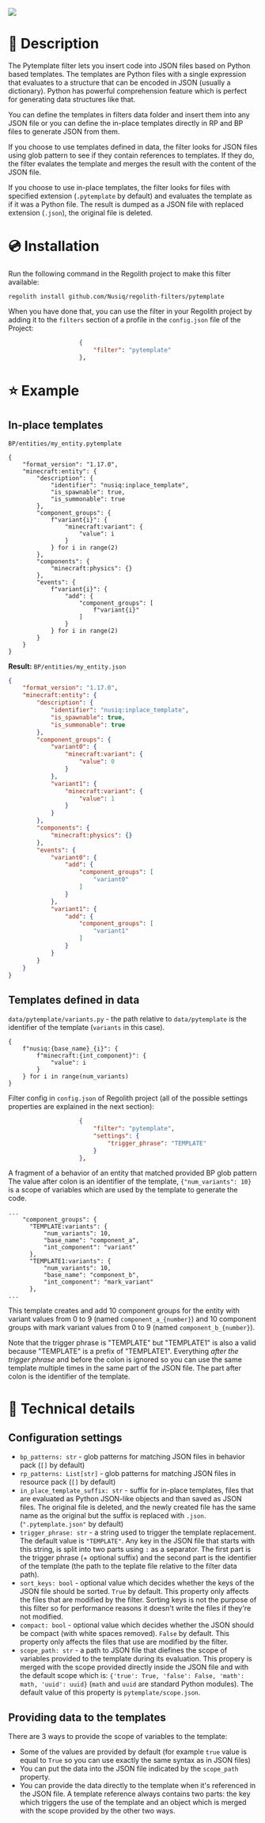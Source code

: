 ![](../.resources/pytemplate-title.svg)

# 📝 Description
The Pytemplate filter lets you insert code into JSON files based on Python
based templates. The templates are Python files with a single expression that
evaluates to a structure that can be encoded in JSON (usually a dictionary).
Python has powerful comprehension feature which is perfect for generating
data structures like that.

You can define the templates in filters data folder and insert them into any
JSON file or you can define the in-place templates directly in RP and BP files
to generate JSON from them.

If you choose to use templates defined in data, the filter looks for JSON files
using glob pattern to see if they contain references to templates. If they do,
the filter evalates the template and merges the result with the content of the
JSON file.

If you choose to use in-place templates, the filter looks for files with
specified extension (`.pytemplate` by default) and evaluates the template as
if it was a Python file. The result is dumped as a JSON file with replaced
extension (`.json`), the original file is deleted.

# 💿 Installation
Run the following command in the Regolith project to make this filter
available:
```
regolith install github.com/Nusiq/regolith-filters/pytemplate
```
When you have done that, you can use the filter in your Regolith project by
adding it to the `filters` section of a profile in the `config.json` file of
the Project:
```json
                    {
                        "filter": "pytemplate"
                    },
```

# ⭐ Example

## In-place templates
`BP/entities/my_entity.pytemplate`
```Py
{
    "format_version": "1.17.0",
    "minecraft:entity": {
        "description": {
            "identifier": "nusiq:inplace_template",
            "is_spawnable": true,
            "is_summonable": true
        },
        "component_groups": {
            f"variant{i}": {
                "minecraft:variant": {
                    "value": i
                }
            } for i in range(2)
        },
        "components": {
            "minecraft:physics": {}
        },
        "events": {
            f"variant{i}": {
                "add": {
                    "component_groups": [
                        f"variant{i}"
                    ]
                }
            } for i in range(2)
        }
    }
}
```

**Result:** `BP/entities/my_entity.json`
```json
{
    "format_version": "1.17.0",
    "minecraft:entity": {
        "description": {
            "identifier": "nusiq:inplace_template",
            "is_spawnable": true,
            "is_summonable": true
        },
        "component_groups": {
            "variant0": {
                "minecraft:variant": {
                    "value": 0
                }
            },
            "variant1": {
                "minecraft:variant": {
                    "value": 1
                }
            }
        },
        "components": {
            "minecraft:physics": {}
        },
        "events": {
            "variant0": {
                "add": {
                    "component_groups": [
                        "variant0"
                    ]
                }
            },
            "variant1": {
                "add": {
                    "component_groups": [
                        "variant1"
                    ]
                }
            }
        }
    }
}
```

## Templates defined in data
`data/pytemplate/variants.py` - the path relative to `data/pytemplate`
is the identifier of the template (`variants` in this case).
```Py
{
    f"nusiq:{base_name}_{i}": {
        f"minecraft:{int_component}": {
            "value": i
        }
    } for i in range(num_variants)
}
```

Filter config in `config.json` of Regolith project (all of the possible
settings properties are explained in the next section):
```json
                    {
                        "filter": "pytemplate",
                        "settings": {
                            "trigger_phrase": "TEMPLATE"
                        }
                    },
```

A fragment of a behavior of an entity that matched provided BP glob pattern
The value after colon is an identifier of the template, `{"num_variants": 10}`
is a scope of variables which are used by the template to generate the code.
```
...
    "component_groups": {
      "TEMPLATE:variants": {
          "num_variants": 10,
          "base_name": "component_a",
          "int_component": "variant"
      },
      "TEMPLATE1:variants": {
          "num_variants": 10,
          "base_name": "component_b",
          "int_component": "mark_variant"
      },
...
```
This template creates and add 10 component groups for the entity with
variant values from 0 to 9 (named `component_a_{number}`) and
10 component groups with mark variant values from 0 to 9 (named
`component_b_{number}`).

Note that the trigger phrase is "TEMPLATE" but "TEMPLATE1" is also a valid
because "TEMPLATE" is a prefix of "TEMPLATE1". Everything *after the trigger
phrase* and before the colon is ignored so you can use the same template
multiple times in the same part of the JSON file. The part after colon is
the identifier of the template.


# 🔧 Technical details
## Configuration settings
- `bp_patterns: str` - glob patterns for matching JSON files in behavior pack
  (`[]` by default)
- `rp_patterns: List[str]` - glob patterns for matching JSON files in resource
  pack (`[]` by default)
- `in_place_template_suffix: str` - suffix for in-place templates, files that
  are evaluated as Python JSON-like objects and than saved as JSON files. The
  original file is deleted, and the newly created file has the same name as the
  original but the suffix is replaced with `.json`. (`".pytemplate.json"`
  by default)
- `trigger_phrase: str` - a string used to trigger the template replacement.
  The default value is `"TEMPLATE"`. Any key in the JSON file that starts with
  this string, is split into two parts using `:` as a separator. The first part
  is the trigger phrase (+ optional suffix) and the second part is the
  identifier of the template (the path to the teplate file relative to the
  filter data path).
- `sort_keys: bool` - optional value which decides whether the keys of the
  JSON file should be sorted. `True` by default. This property only affects
  the files that are modified by the filter. Sorting keys is not the purpose
  of this filter so for performance reasons it doesn't write the files if
  they're not modified.
- `compact: bool` - optional value which decides whether the JSON
  should be compact (with white spaces removed). `False` by default. This
  property only affects the files that use are modified by the filter.
- `scope_path: str` - a path to JSON file that diefines the scope of variables
  provided to the template during its evaluation. This propery is merged with
  the scope provided directly inside the JSON file and with the default
  scope which is: `{'true': True, 'false': False, 'math': math, 'uuid': uuid}`
  (`math` and `uuid` are standard Python modules). The default value of this
  property is `pytemplate/scope.json`.

## Providing data to the templates
There are 3 ways to provide the scope of variables to the template:
- Some of the values are provided by default (for example `true` value is equal
  to `True` so you can use exactly the same syntax as in JSON files)
- You can put the data into the JSON file indicated by the `scope_path`
  property.
- You can provide the data directly to the template when it's referenced in the
  JSON file. A template reference always contains two parts: the key which
  triggers the use of the template and an object which is merged with the
  scope provided by the other two ways.
